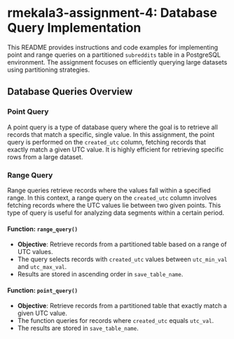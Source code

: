 # rmekala3-assignment-4: Database Query Implementation

This README provides instructions and code examples for implementing point and range queries on a partitioned `subreddits` table in a PostgreSQL environment. The assignment focuses on efficiently querying large datasets using partitioning strategies.

## Database Queries Overview

### Point Query
A point query is a type of database query where the goal is to retrieve all records that match a specific, single value. In this assignment, the point query is performed on the `created_utc` column, fetching records that exactly match a given UTC value. It is highly efficient for retrieving specific rows from a large dataset.

### Range Query
Range queries retrieve records where the values fall within a specified range. In this context, a range query on the `created_utc` column involves fetching records where the UTC values lie between two given points. This type of query is useful for analyzing data segments within a certain period.

#### Function: `range_query()`
- **Objective**: Retrieve records from a partitioned table based on a range of UTC values.
- The query selects records with `created_utc` values between `utc_min_val` and `utc_max_val`.
- Results are stored in ascending order in `save_table_name`.

#### Function: `point_query()`
- **Objective**: Retrieve records from a partitioned table that exactly match a given UTC value.
- The function queries for records where `created_utc` equals `utc_val`.
- The results are stored in `save_table_name`.


